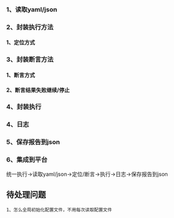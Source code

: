 ### 1、读取yaml/json

### 2、封装执行方法

#### 1、定位方式

### 3、封装断言方法

#### 1、断言方式

#### 2、断言结果失败继续/停止

### 4、封装执行

### 4、日志

### 5、保存报告到json

### 6、集成到平台

统一执行->读取yaml/json->定位/断言->执行->日志->保存报告到json

## 待处理问题

    1、怎么全局初始化配置文件，不用每次读取配置文件